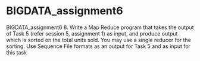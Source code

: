 # BIGDATA_assignment6
BIGDATA_assignment6
8. Write a Map Reduce program that takes the output of Task 5 (refer session 5, assignment 1) as input, and produce output which is sorted on the total units sold. 
You may use a single reducer for the sorting. 
Use Sequence File formats as an output for Task 5 and as input for this task
